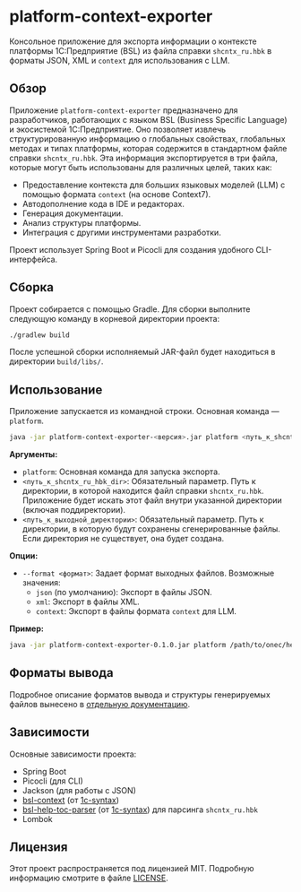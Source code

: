 # platform-context-exporter

Консольное приложение для экспорта информации о контексте платформы 1С:Предприятие (BSL) из файла справки `shcntx_ru.hbk` в форматы JSON, XML и `context` для использования с LLM.

## Обзор

Приложение `platform-context-exporter` предназначено для разработчиков, работающих с языком BSL (Business Specific Language) и экосистемой 1С:Предприятие. Оно позволяет извлечь структурированную информацию о глобальных свойствах, глобальных методах и типах платформы, которая содержится в стандартном файле справки `shcntx_ru.hbk`. Эта информация экспортируется в три файла, которые могут быть использованы для различных целей, таких как:

*   Предоставление контекста для больших языковых моделей (LLM) с помощью формата `context` (на основе Context7).
*   Автодополнение кода в IDE и редакторах.
*   Генерация документации.
*   Анализ структуры платформы.
*   Интеграция с другими инструментами разработки.

Проект использует Spring Boot и Picocli для создания удобного CLI-интерфейса.

## Сборка

Проект собирается с помощью Gradle. Для сборки выполните следующую команду в корневой директории проекта:

```bash
./gradlew build
```

После успешной сборки исполняемый JAR-файл будет находиться в директории `build/libs/`.

## Использование

Приложение запускается из командной строки. Основная команда — `platform`.

```bash
java -jar platform-context-exporter-<версия>.jar platform <путь_к_shcntx_ru_hbk_dir> <путь_к_выходной_директории>
```

**Аргументы:**

*   `platform`: Основная команда для запуска экспорта.
*   `<путь_к_shcntx_ru_hbk_dir>`: Обязательный параметр. Путь к директории, в которой находится файл справки `shcntx_ru.hbk`. Приложение будет искать этот файл внутри указанной директории (включая поддиректории).
*   `<путь_к_выходной_директории>`: Обязательный параметр. Путь к директории, в которую будут сохранены сгенерированные файлы. Если директория не существует, она будет создана.

**Опции:**

*   `--format <формат>`: Задает формат выходных файлов. Возможные значения:
    *   `json` (по умолчанию): Экспорт в файлы JSON.
    *   `xml`: Экспорт в файлы XML.
    *   `context`: Экспорт в файлы формата `context` для LLM.

**Пример:**

```bash
java -jar platform-context-exporter-0.1.0.jar platform /path/to/onec/help/ /output/context/ --format context
```

## Форматы вывода

Подробное описание форматов вывода и структуры генерируемых файлов вынесено в [отдельную документацию](./documentation/formats.md).

## Зависимости

Основные зависимости проекта:

*   Spring Boot
*   Picocli (для CLI)
*   Jackson (для работы с JSON)
*   [bsl-context](https://github.com/1c-syntax/bsl-context) (от [1c-syntax](https://github.com/1c-syntax/))
*   [bsl-help-toc-parser](https://github.com/1c-syntax/bsl-help-toc-parser) (от [1c-syntax](https://github.com/1c-syntax/)) для парсинга `shcntx_ru.hbk`
*   Lombok

## Лицензия

Этот проект распространяется под лицензией MIT. Подробную информацию смотрите в файле [LICENSE](LICENSE).